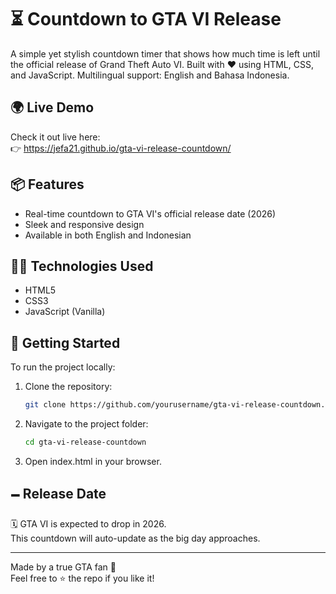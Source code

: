 # ⏳ Countdown to GTA VI Release

A simple yet stylish countdown timer that shows how much time is left until the official release of Grand Theft Auto VI. Built with ❤️ using HTML, CSS, and JavaScript. Multilingual support: English and Bahasa Indonesia.

## 🌍 Live Demo

Check it out live here:  
👉 https://jefa21.github.io/gta-vi-release-countdown/

## 📦 Features

- Real-time countdown to GTA VI's official release date (2026)
- Sleek and responsive design
- Available in both English and Indonesian

## 🧑‍💻 Technologies Used

- HTML5
- CSS3
- JavaScript (Vanilla)

## 🚀 Getting Started

To run the project locally:

1. Clone the repository:
   ```bash
   git clone https://github.com/yourusername/gta-vi-release-countdown.git
   ```
2. Navigate to the project folder:
   ```bash
   cd gta-vi-release-countdown
   ```
3. Open index.html in your browser.

## 🗕️ Release Date

🗓️ GTA VI is expected to drop in 2026.  
This countdown will auto-update as the big day approaches.

---

Made by a true GTA fan 🙌  
Feel free to ⭐ the repo if you like it!
